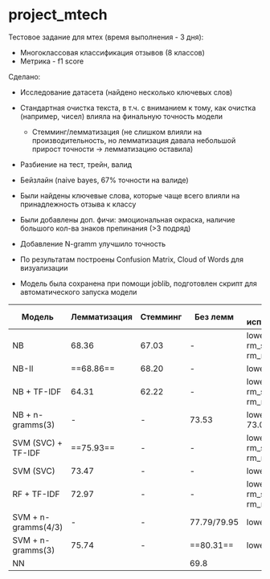 # project_mtech
Тестовое задание для мтех (время выполнения - 3 дня): 
- Многоклассовая классификация отзывов (8 классов)
- Метрика - f1 score

Сделано:
- Исследование датасета (найдено несколько ключевых слов)
- Стандартная очистка текста, в т.ч. с вниманием к тому, как очистка (например, чисел) влияла на финальную точность модели
  - Стемминг/лемматизация (не слишком влияли на производительность, но лемматизация давала небольшой прирост точности -> лемматизацию оставила)  
- Разбиение на тест, трейн, валид
- Бейзлайн (naive bayes, 67% точности на валиде)
- Были найдены ключевые слова, которые чаще всего влияли на принадлежность отзыва к классу
- Были добавлены доп. фичи: эмоциональная окраска, наличие большого кол-ва знаков препинания (>3 подряд)
- Добавление N-gramm улучшило точность
- По результатам построены Confusion Matrix, Cloud of Words для визуализации

- Модель была сохранена при помощи joblib, подготовлен скрипт для автоматического запуска модели

 Модель | Лемматизация | Стемминг | Без лемм | Что использовалось
------------ | ------------ | ------------  | ------------ | ------------
NB | 68.36 | 67.03 | - | lower, rm_punkt, rm_stop, rm_eng, rm_numb
NB-II | ==68.86== | 68.20 | - | lower
NB + TF-IDF | 64.31 | 62.22 | - | lower, rm_punkt, rm_stop, rm_eng, rm_numb
NB + n-gramms(3) | - | - | 73.53 | lower, (rm_punkt 73.01)
SVM (SVC) + TF-IDF | ==75.93== | - | - | lower, rm_punkt, rm_stop, rm_eng, rm_numb
SVM (SVC) | 73.47 | - | - | lower-only
RF + TF-IDF | 72.97 | - | - | lower, rm_punkt, rm_stop, rm_eng, rm_numb
SVM + n-gramms(4/3) | - | - | 77.79/79.95 | lower
SVM + n-gramms(3) | 75.74 | - | ==80.31== | lower,  rm_punkt
NN | | | 69.8 |
